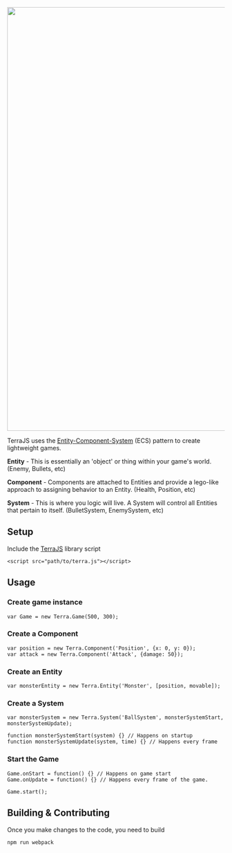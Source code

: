 <img src="http://projects.ritter.co.za/storage/TerraJS_banner.jpg" width="980">

TerraJS uses the [Entity-Component-System](https://en.wikipedia.org/wiki/Entity%E2%80%93component%E2%80%93system) (ECS) pattern to create lightweight games.

**Entity** - This is essentially an 'object' or thing within your game's world. (Enemy, Bullets, etc)

**Component** - Components are attached to Entities and provide a lego-like approach to assigning behavior to an  Entity. (Health, Position, etc)

**System** - This is where you logic will live. A System will control all Entities that pertain to itself. (BulletSystem, EnemySystem, etc)

## Setup
Include the [TerraJS](https://raw.githubusercontent.com/RodRitter/TerraJS/master/dist/terra.js) library script
```
<script src="path/to/terra.js"></script>
```

## Usage
### Create game instance
```
var Game = new Terra.Game(500, 300);
```

### Create a Component
```
var position = new Terra.Component('Position', {x: 0, y: 0});
var attack = new Terra.Component('Attack', {damage: 50});
```

### Create an Entity
```
var monsterEntity = new Terra.Entity('Monster', [position, movable]);
```

### Create a System
```
var monsterSystem = new Terra.System('BallSystem', monsterSystemStart, monsterSystemUpdate);

function monsterSystemStart(system) {} // Happens on startup
function monsterSystemUpdate(system, time) {} // Happens every frame
```

### Start the Game
```
Game.onStart = function() {} // Happens on game start
Game.onUpdate = function() {} // Happens every frame of the game.

Game.start();
```

## Building & Contributing
Once you make changes to the code, you need to build
```
npm run webpack
```
